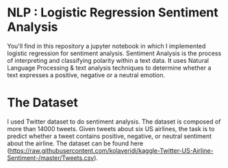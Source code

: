 # NLP : Logistic Regression Sentiment Analysis
You'll find in this repository a jupyter notebook in which I implemented logistic regression for sentiment analysis. Sentiment Analysis is the process of interpreting and classifying polarity within a text data. It uses Natural Language Processing & text analysis techniques to determine whether a text expresses a positive, negative or a neutral emotion.

# The Dataset

I used Twitter dataset to do sentiment analysis. The dataset is composed of more than 14000 tweets. Given tweets about six US airlines, the task is to predict whether a tweet contains positive, negative, or neutral sentiment about the airline. The dataset can be found here (https://raw.githubusercontent.com/kolaveridi/kaggle-Twitter-US-Airline-Sentiment-/master/Tweets.csv).
